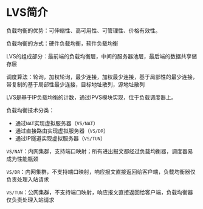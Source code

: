 # LVS简介

负载均衡的优势：可伸缩性、高可用性、可管理性、价格有效性。

负载均衡的方式：硬件负载均衡，软件负载均衡

LVS的组成部分：最前端的负载均衡层，中间的服务器池层，最后端的数据共享储存层

调度算法：轮询，加权轮询，最少连接，加权最少连接，基于局部性的最少连接，带复制的基于局部性最少连接，目标地址散列，源地址散列

LVS是基于IP负载均衡的计数，通过IPVS模块实现，位于负载调度器上。

负载均衡技术分类：

- 通过`NAT`实现虚拟服务器（`VS/NAT`）
- 通过直接路由实现虚拟服务器（`VS/DR`）
- 通过IP隧道实现虚拟服务器（`VS/TUN`）

`VS/NAT`：内网集群，支持端口映射；所有进出报文都经过负载均衡器，调度器易成为性能瓶颈

`VS/DR`：内网集群，不支持端口映射，响应报文直接返回给客户端，负载均衡器仅负责处理入站请求

`VS/TUN`：公网集群，不支持端口映射，响应报文直接返回给客户端，负载均衡器仅负责处理入站请求
